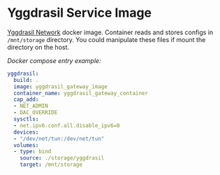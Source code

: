 # Yggdrasil Service Image

[Yggdrasil Network](https://github.com/yggdrasil-network/yggdrasil-go) docker image. Container reads and stores configs in `/mnt/storage` directory. You could manipulate these files if mount the directory on the host.

_Docker compose entry example:_

```yml
yggdrasil:
  build: .
  image: yggdrasil_gateway_image
  container_name: yggdrasil_gateway_container
  cap_add:
  - NET_ADMIN
  - DAC_OVERRIDE
  sysctls:
  - net.ipv6.conf.all.disable_ipv6=0
  devices:
  - "/dev/net/tun:/dev/net/tun"
  volumes:
  - type: bind
    source: ./storage/yggdrasil
    target: /mnt/storage
```

